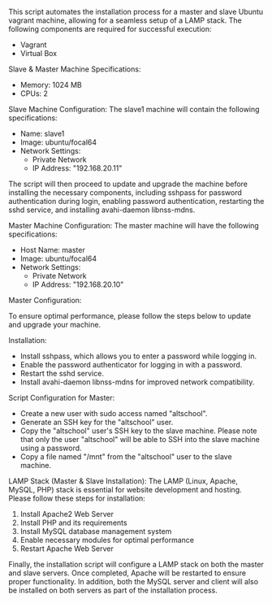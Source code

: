 This script automates the installation process for a master and slave Ubuntu vagrant machine, allowing for a seamless setup of a LAMP stack. The following components are required for successful execution: 
- Vagrant 
- Virtual Box 

Slave & Master Machine Specifications:
- Memory: 1024 MB
- CPUs: 2 

Slave Machine Configuration:
The slave1 machine will contain the following specifications: 
- Name: slave1
- Image: ubuntu/focal64
- Network Settings:
    - Private Network 
    - IP Address: "192.168.20.11"

The script will then proceed to update and upgrade the machine before installing the necessary components, including sshpass for password authentication during login, enabling password authentication, restarting the sshd service, and installing avahi-daemon libnss-mdns.

Master Machine Configuration:
The master machine will have the following specifications:
- Host Name: master
- Image: ubuntu/focal64
- Network Settings:
    - Private Network 
    - IP Address: "192.168.20.10"

Master Configuration:

To ensure optimal performance, please follow the steps below to update and upgrade your machine.

Installation:
- Install sshpass, which allows you to enter a password while logging in.
- Enable the password authenticator for logging in with a password.
- Restart the sshd service.
- Install avahi-daemon libnss-mdns for improved network compatibility.


Script Configuration for Master:
- Create a new user with sudo access named "altschool".
- Generate an SSH key for the "altschool" user.
- Copy the "altschool" user's SSH key to the slave machine. Please note that only the user "altschool" will be able to SSH into the slave machine using a password.
- Copy a file named "/mnt" from the "altschool" user to the slave machine.


LAMP Stack (Master & Slave Installation):
The LAMP (Linux, Apache, MySQL, PHP) stack is essential for website development and hosting. Please follow these steps for installation:

1. Install Apache2 Web Server
2. Install PHP and its requirements
3. Install MySQL database management system
4. Enable necessary modules for optimal performance 
5. Restart Apache Web Server 

Finally, the installation script will configure a LAMP stack on both the master and slave servers. Once completed, Apache will be restarted to ensure proper functionality. In addition, both the MySQL server and client will also be installed on both servers as part of the installation process.
